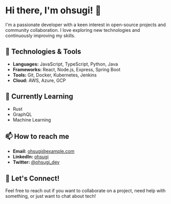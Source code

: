 # Hi there, I'm ohsugi! 👋

I'm a passionate developer with a keen interest in open-source projects and community collaboration. I love exploring new technologies and continuously improving my skills.

## 🔧 Technologies & Tools
- **Languages:** JavaScript, TypeScript, Python, Java
- **Frameworks:** React, Node.js, Express, Spring Boot
- **Tools:** Git, Docker, Kubernetes, Jenkins
- **Cloud:** AWS, Azure, GCP

## 🌱 Currently Learning
- Rust
- GraphQL
- Machine Learning

## 📫 How to reach me
- **Email:** [ohsugi@example.com](mailto:ohsugi@example.com)
- **LinkedIn:** [ohsugi](https://www.linkedin.com/in/ohsugi/)
- **Twitter:** [@ohsugi_dev](https://twitter.com/ohsugi_dev)

## 💬 Let's Connect!
Feel free to reach out if you want to collaborate on a project, need help with something, or just want to chat about tech!
